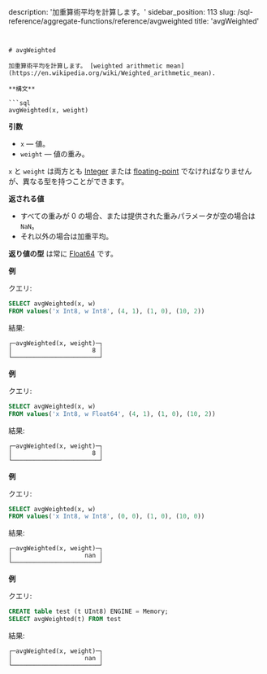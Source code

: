 description: '加重算術平均を計算します。'
sidebar_position: 113
slug: /sql-reference/aggregate-functions/reference/avgweighted
title: 'avgWeighted'
```


# avgWeighted

加重算術平均を計算します。 [weighted arithmetic mean](https://en.wikipedia.org/wiki/Weighted_arithmetic_mean).

**構文**

```sql
avgWeighted(x, weight)
```

**引数**

- `x` — 値。
- `weight` — 値の重み。

`x` と `weight` は両方とも
[Integer](../../../sql-reference/data-types/int-uint.md) または [floating-point](../../../sql-reference/data-types/float.md)
でなければなりませんが、異なる型を持つことができます。

**返される値**

- すべての重みが 0 の場合、または提供された重みパラメータが空の場合は `NaN`。
- それ以外の場合は加重平均。

**返り値の型** は常に [Float64](../../../sql-reference/data-types/float.md) です。

**例**

クエリ:

```sql
SELECT avgWeighted(x, w)
FROM values('x Int8, w Int8', (4, 1), (1, 0), (10, 2))
```

結果:

```text
┌─avgWeighted(x, weight)─┐
│                      8 │
└────────────────────────┘
```

**例**

クエリ:

```sql
SELECT avgWeighted(x, w)
FROM values('x Int8, w Float64', (4, 1), (1, 0), (10, 2))
```

結果:

```text
┌─avgWeighted(x, weight)─┐
│                      8 │
└────────────────────────┘
```

**例**

クエリ:

```sql
SELECT avgWeighted(x, w)
FROM values('x Int8, w Int8', (0, 0), (1, 0), (10, 0))
```

結果:

```text
┌─avgWeighted(x, weight)─┐
│                    nan │
└────────────────────────┘
```

**例**

クエリ:

```sql
CREATE table test (t UInt8) ENGINE = Memory;
SELECT avgWeighted(t) FROM test
```

結果:

```text
┌─avgWeighted(x, weight)─┐
│                    nan │
└────────────────────────┘
